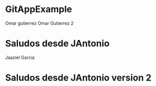 # GitAppExample
Omar gutierrez
Omar Gutierrez 2
# Saludos desde JAntonio
Jaaziel Garcia

# Saludos desde JAntonio version 2